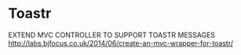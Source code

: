 # Toastr
EXTEND MVC CONTROLLER TO SUPPORT TOASTR MESSAGES
http://labs.bjfocus.co.uk/2014/06/create-an-mvc-wrapper-for-toastr/
